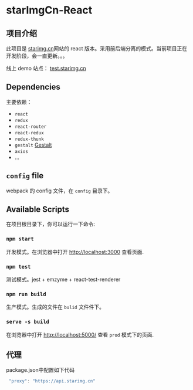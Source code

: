 # starImgCn-React

## 项目介绍

此项目是 [starimg.cn](https://starimg.cm)网站的 react 版本。采用前后端分离的模式。当前项目正在开发阶段，会一直更新。。。

线上 demo 站点： [test.starimg.cn](http://test.starimg.cn)

## Dependencies

主要依赖：

- `react`
- `redux`
- `react-router`
- `react-redux`
- `redux-thunk`
- `gestalt` [Gestalt](https://github.com/pinterest/gestalt)
- `axios`
- ...

## `config` file

webpack 的 config 文件，在 `config` 目录下。

## Available Scripts

在项目根目录下，你可以运行一下命令:

### `npm start`

开发模式。在浏览器中打开 [http://localhost:3000](http://localhost:3000) 查看页面.

### `npm test`

测试模式。jest + emzyme + react-test-renderer

### `npm run build`

生产模式。生成的文件在 `bulid` 文件件下。

### `serve -s build`

在浏览器中打开 [http://localhost:5000/](http://localhost:5000/) 查看 `prod` 模式下的页面.

## 代理

package.json中配置如下代码

```js
 "proxy": "https://api.starimg.cn"
```